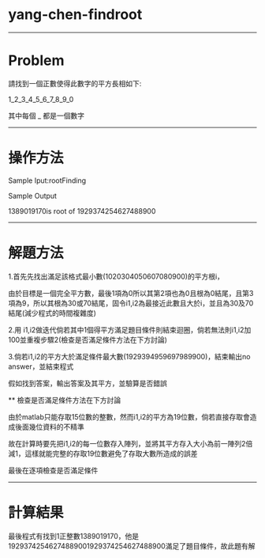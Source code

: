 #  yang-chen-findroot
-----------------------------------------------------------------------------------------------------------------------------------------------------------------------------------
# Problem

請找到一個正數使得此數字的平方長相如下:

1_2_3_4_5_6_7_8_9_0

其中每個 _ 都是一個數字

---------------------------------------------------------------------------------------------------------------------------------------------------------------------------------

# 操作方法

Sample Iput:rootFinding

Sample Output

1389019170is root of 1929374254627488900

--------------------------------------------------------------------------------------------------------------------------------------------------------------------------------
# 解題方法

1.首先先找出滿足該格式最小數(1020304050607080900)的平方根i，

由於目標是一個完全平方數，最後1項為0所以其第2項也為0且根為0結尾，且第3項為9，所以其根為30或70結尾，固令i1,i2為最接近此數且大於i，並且為30及70結尾(減少程式的時間複雜度)

2.用 i1,i2做迭代倘若其中1個得平方滿足題目條件則結束迴圈，倘若無法則i1,i2加100並重複步驟2(檢查是否滿足條件方法在下方討論)

3.倘若i1,i2的平方大於滿足條件最大數(1929394959697989900)，結束輸出no answer，並結束程式

假如找到答案，輸出答案及其平方，並驗算是否錯誤

** 檢查是否滿足條件方法在下方討論

由於matlab只能存取15位數的整數，然而i1,i2的平方為19位數，倘若直接存取會造成後面幾位資料的不精準 

故在計算時要先把i1,i2的每一位數存入陣列，並將其平方存入大小為前一陣列2倍減1，這樣就能完整的存取19位數避免了存取大數所造成的誤差

最後在逐項檢查是否滿足條件

--------------------------------------------------------------------------------------------------------------------------------------------------------------------------------

# 計算結果

最後程式有找到1正整數1389019170，他是19293742546274889001929374254627488900滿足了題目條件，故此題有解
